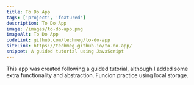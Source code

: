 ```yaml
---
title: To Do App
tags: ['project', 'featured']
description: To Do App
image: /images/to-do-app.png
imageAlt: To Do App
codeLink: github.com/techmeg/to-do-app
siteLink: https://techmeg.github.io/to-do-app/
snippet: A guided tutorial using JavaScript 
---
```

This app was created following a guided tutorial, although I added some extra functionality and abstraction. Funcion practice using local storage.